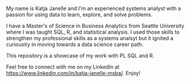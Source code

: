 My name is Katja Janelle and I'm an experienced systems analyst with a passion for using data to learn, explore, and solve problems. 

I have a Master's of Science in Business Analytics from Seattle University where I was taught SQL, R, and statistical analysis. I used those skills to strengthen my professional skills as a systems analsyt but it ignited a curiousity in moving towards a data science career path. 

This repository is a showcase of my work with PL SQL and R. 

Feel free to connect with me on my LinkedIn at https://www.linkedin.com/in/katja-janelle-msba/. Enjoy!
